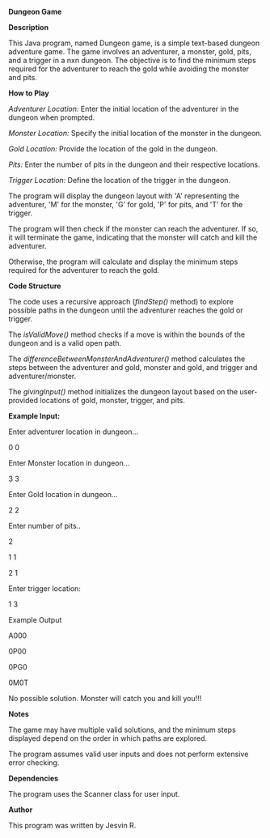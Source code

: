 
**Dungeon Game**

**Description**

This Java program, named Dungeon game, is a simple text-based dungeon adventure game. 
The game involves an adventurer, a monster, gold, pits, and a trigger in a nxn dungeon. 
The objective is to find the minimum steps required for the adventurer to reach the gold while avoiding the monster and pits.

**How to Play**

_Adventurer Location:_ Enter the initial location of the adventurer in the dungeon when prompted.

_Monster Location:_ Specify the initial location of the monster in the dungeon.

_Gold Location:_ Provide the location of the gold in the dungeon.

_Pits:_ Enter the number of pits in the dungeon and their respective locations.

_Trigger Location:_ Define the location of the trigger in the dungeon.

The program will display the dungeon layout with 'A' representing the adventurer, 'M' for the monster, 'G' for gold, 'P' for pits, and 'T' for the trigger.

The program will then check if the monster can reach the adventurer. If so, it will terminate the game, indicating that the monster will catch and kill the adventurer.

Otherwise, the program will calculate and display the minimum steps required for the adventurer to reach the gold.

**Code Structure**

The code uses a recursive approach (_findStep()_ method) to explore possible paths in the dungeon until the adventurer reaches the gold or trigger.

The _isValidMove()_ method checks if a move is within the bounds of the dungeon and is a valid open path.

The _differenceBetweenMonsterAndAdventurer()_ method calculates the steps between the adventurer and gold, monster and gold, and trigger and adventurer/monster.

The _givingInput()_ method initializes the dungeon layout based on the user-provided locations of gold, monster, trigger, and pits.

**Example Input:**

Enter adventurer location in dungeon... 

0 0

Enter Monster location in dungeon...

3 3 

Enter Gold location in dungeon...

2 2

Enter number of pits..

2

1 1

2 1

Enter trigger location:

1 3

Example Output

A000

0P00

0PG0

0M0T

No possible solution. 
Monster will catch you and kill you!!!

**Notes**

The game may have multiple valid solutions, and the minimum steps displayed depend on the order in which paths are explored.

The program assumes valid user inputs and does not perform extensive error checking.

**Dependencies**

The program uses the Scanner class for user input.

**Author**

This program was written by Jesvin R.
